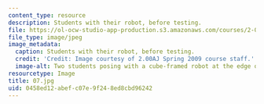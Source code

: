 ```yaml
---
content_type: resource
description: Students with their robot, before testing.
file: https://ol-ocw-studio-app-production.s3.amazonaws.com/courses/2-00aj-exploring-sea-space-earth-fundamentals-of-engineering-design-spring-2009/0458ed12abefc07e9f248ed8cbd96242_07.jpg
file_type: image/jpeg
image_metadata:
  caption: Students with their robot, before testing.
  credit: 'Credit: Image courtesy of 2.00AJ Spring 2009 course staff.'
  image-alt: Two students posing with a cube-framed robot at the edge of the pool.
resourcetype: Image
title: 07.jpg
uid: 0458ed12-abef-c07e-9f24-8ed8cbd96242
---
```

